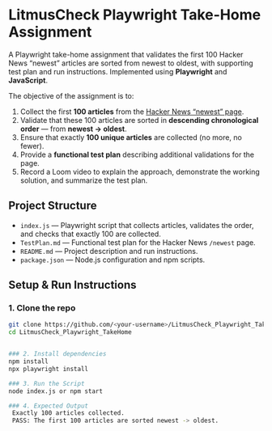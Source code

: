 # LitmusCheck Playwright Take-Home Assignment
A Playwright take-home assignment that validates the first 100 Hacker News “newest” articles are sorted from newest to oldest, with supporting test plan and run instructions. Implemented using **Playwright** and **JavaScript**.

The objective of the assignment is to:
1. Collect the first **100 articles** from the [Hacker News “newest” page](https://news.ycombinator.com/newest).  
2. Validate that these 100 articles are sorted in **descending chronological order** — from **newest → oldest**.  
3. Ensure that exactly **100 unique articles** are collected (no more, no fewer).  
4. Provide a **functional test plan** describing additional validations for the page.  
5. Record a Loom video to explain the approach, demonstrate the working solution, and summarize the test plan.  

## Project Structure
- `index.js` — Playwright script that collects articles, validates the order, and checks that exactly 100 are collected.  
- `TestPlan.md` — Functional test plan for the Hacker News `/newest` page.  
- `README.md` — Project description and run instructions.  
- `package.json` — Node.js configuration and npm scripts.  

## Setup & Run Instructions

### 1. Clone the repo
```bash
git clone https://github.com/<your-username>/LitmusCheck_Playwright_TakeHome.git
cd LitmusCheck_Playwright_TakeHome


### 2. Install dependencies
npm install
npx playwright install

### 3. Run the Script
node index.js or npm start

### 4. Expected Output
 Exactly 100 articles collected.
 PASS: The first 100 articles are sorted newest -> oldest.
